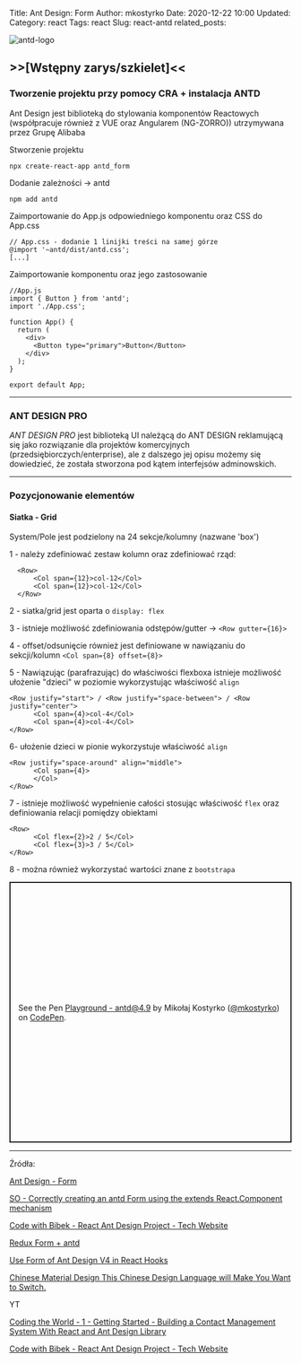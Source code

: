 Title: Ant Design: Form
Author: mkostyrko
Date: 2020-12-22 10:00
Updated:
Category: react
Tags: react
Slug: react-antd
related_posts: 


![antd-logo](https://miro.medium.com/max/1000/1*fyrm-nSWAyxa5_m78mTq2g.png)

## >>[Wstępny zarys/szkielet]<<

### Tworzenie projektu przy pomocy CRA + instalacja ANTD

Ant Design jest biblioteką do stylowania komponentów Reactowych (współpracuje również z VUE oraz Angularem (NG-ZORRO)) utrzymywana przez Grupę Alibaba

Stworzenie projektu

    npx create-react-app antd_form

Dodanie zależności -> antd

    npm add antd

Zaimportowanie do App.js odpowiedniego komponentu oraz CSS do App.css

    // App.css - dodanie 1 linijki treści na samej górze
    @import '~antd/dist/antd.css';
    [...]

Zaimportowanie komponentu oraz jego zastosowanie

    //App.js
    import { Button } from 'antd';
    import './App.css';

    function App() {
      return (
        <div>
          <Button type="primary">Button</Button>
        </div>
      );
    }

    export default App;

---
### ANT DESIGN PRO

*ANT DESIGN PRO* jest biblioteką UI należącą do ANT DESIGN reklamującą się jako rozwiązanie dla projektów komercyjnych (przedsiębiorczych/enterprise), ale z dalszego jej opisu możemy się dowiedzieć, że została stworzona pod kątem interfejsów adminowskich.


---
### Pozycjonowanie elementów
#### Siatka - Grid

System/Pole jest podzielony na 24 sekcje/kolumny (nazwane 'box')

1 - należy zdefiniować zestaw kolumn oraz zdefiniować rząd:

      <Row>
          <Col span={12}>col-12</Col>
          <Col span={12}>col-12</Col>
      </Row>

2 - siatka/grid jest oparta o `display: flex`

3 - istnieje możliwość zdefiniowania odstępów/gutter -> `<Row gutter={16}>`

4 - offset/odsunięcie również jest definiowane w nawiązaniu do sekcji/kolumn `<Col span={8} offset={8}>`

5 - Nawiązując (parafrazując) do właściwości flexboxa istnieje możliwość ułożenie "dzieci" w poziomie wykorzystując właściwość `align`


    <Row justify="start"> / <Row justify="space-between"> / <Row justify="center">
          <Col span={4}>col-4</Col>
          <Col span={4}>col-4</Col>
    </Row>

6- ułożenie dzieci w pionie wykorzystuje właściwość `align`

    <Row justify="space-around" align="middle">
          <Col span={4}>
          </Col>
    </Row>

7 - istnieje możliwość wypełnienie całości stosując właściwość `flex` oraz definiowania relacji pomiędzy obiektami

    <Row>
          <Col flex={2}>2 / 5</Col>
          <Col flex={3}>3 / 5</Col>
    </Row>

8 - można również wykorzystać wartości znane z `bootstrapa`

<p class="codepen" data-height="465" data-theme-id="light" data-default-tab="js,result" data-user="mkostyrko" data-slug-hash="abmZPzZ" style="height: 465px; box-sizing: border-box; display: flex; align-items: center; justify-content: center; border: 2px solid; margin: 1em 0; padding: 1em;" data-pen-title="Playground - antd@4.9">
  <span>See the Pen <a href="https://codepen.io/mkostyrko/pen/abmZPzZ">
  Playground - antd@4.9</a> by Mikołaj Kostyrko (<a href="https://codepen.io/mkostyrko">@mkostyrko</a>)
  on <a href="https://codepen.io">CodePen</a>.</span>
</p>
<script async src="https://cpwebassets.codepen.io/assets/embed/ei.js"></script>






---

Źródła:


[Ant Design - Form](https://ant.design/components/form/)

[SO - Correctly creating an antd Form using the extends React.Component mechanism](https://stackoverflow.com/questions/41181573/correctly-creating-an-antd-form-using-the-extends-react-component-mechanism)

[Code with Bibek - React Ant Design Project - Tech Website](https://www.youtube.com/playlist?list=PLiUrl-SQRR7LM5cw7azA2H_FZwFx2UgkI)


[Redux Form + antd](https://codesandbox.io/s/jzyl70wpk?file=/index.js)

[Use Form of Ant Design V4 in React Hooks](https://annacoding.com/article/7jDz3vvi3VdtYXYkvYpUp2/Use-Form-of-Ant-Design-V4-in-React-Hooks)

[Chinese Material Design This Chinese Design Language will Make You Want to Switch.](https://uxdesign.cc/chinese-material-design-5d31359df4a6)


YT

[Coding the World - 1 - Getting Started - Building a Contact Management System With React and Ant Design Library](https://www.youtube.com/watch?v=FizDLRlE6NE&t=777s&ab_channel=CodingTheWorld)

[Code with Bibek - React Ant Design Project - Tech Website](https://www.youtube.com/playlist?list=PLiUrl-SQRR7LM5cw7azA2H_FZwFx2UgkI)

